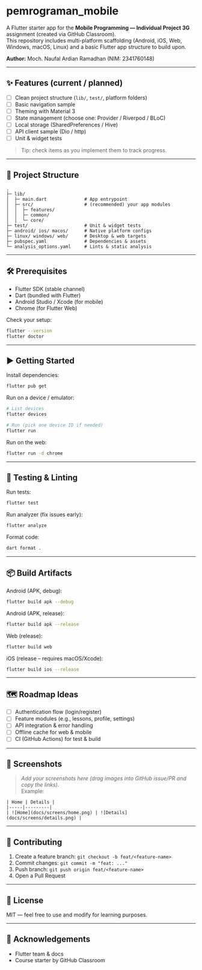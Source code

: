 
# pemrograman_mobile

A Flutter starter app for the **Mobile Programming — Individual Project 3G** assignment (created via GitHub Classroom).  
This repository includes multi-platform scaffolding (Android, iOS, Web, Windows, macOS, Linux) and a basic Flutter app structure to build upon.

**Author:** Moch. Naufal Ardian Ramadhan (NIM: 2341760148)  

---

## ✨ Features (current / planned)
- [ ] Clean project structure (`lib/`, `test/`, platform folders)
- [ ] Basic navigation sample
- [ ] Theming with Material 3
- [ ] State management (choose one: Provider / Riverpod / BLoC)
- [ ] Local storage (SharedPreferences / Hive)
- [ ] API client sample (Dio / http)
- [ ] Unit & widget tests

> Tip: check items as you implement them to track progress.

---

## 🧱 Project Structure
```
.
├─ lib/
│  ├─ main.dart              # App entrypoint
│  ├─ src/                   # (recommended) your app modules
│  │  ├─ features/
│  │  ├─ common/
│  │  └─ core/
├─ test/                     # Unit & widget tests
├─ android/ ios/ macos/      # Native platform configs
├─ linux/ windows/ web/      # Desktop & web targets
├─ pubspec.yaml              # Dependencies & assets
└─ analysis_options.yaml     # Lints & static analysis
```

---

## 🛠️ Prerequisites
- Flutter SDK (stable channel)  
- Dart (bundled with Flutter)
- Android Studio / Xcode (for mobile)  
- Chrome (for Flutter Web)

Check your setup:
```bash
flutter --version
flutter doctor
```

---

## ▶️ Getting Started
Install dependencies:
```bash
flutter pub get
```

Run on a device / emulator:
```bash
# List devices
flutter devices

# Run (pick one device ID if needed)
flutter run
```

Run on the web:
```bash
flutter run -d chrome
```

---

## 🧪 Testing & Linting
Run tests:
```bash
flutter test
```

Run analyzer (fix issues early):
```bash
flutter analyze
```

Format code:
```bash
dart format .
```

---

## 📦 Build Artifacts
Android (APK, debug):
```bash
flutter build apk --debug
```

Android (APK, release):
```bash
flutter build apk --release
```

Web (release):
```bash
flutter build web
```

iOS (release – requires macOS/Xcode):
```bash
flutter build ios --release
```

---

## 🗺️ Roadmap Ideas
- [ ] Authentication flow (login/register)
- [ ] Feature modules (e.g., lessons, profile, settings)
- [ ] API integration & error handling
- [ ] Offline cache for web & mobile
- [ ] CI (GitHub Actions) for test & build

---

## 📸 Screenshots
> _Add your screenshots here (drag images into GitHub issue/PR and copy the links)._  
Example:
```
| Home | Details |
|-----|---------|
| ![Home](docs/screens/home.png) | ![Details](docs/screens/details.png) |
```

---

## 🤝 Contributing
1. Create a feature branch: `git checkout -b feat/<feature-name>`
2. Commit changes: `git commit -m "feat: ..."`
3. Push branch: `git push origin feat/<feature-name>`
4. Open a Pull Request

---

## 📄 License
MIT — feel free to use and modify for learning purposes.

---

## 🙌 Acknowledgements
- Flutter team & docs  
- Course starter by GitHub Classroom
